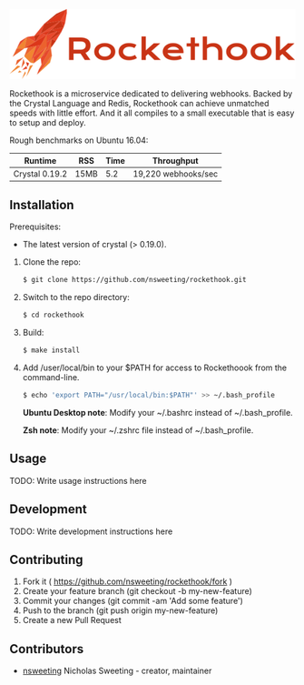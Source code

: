 ![alt tag](https://github.com/nsweeting/rockethook/blob/master/rockethook-logo.png?raw=true)

Rockethook is a microservice dedicated to delivering webhooks. Backed by the Crystal Language and Redis, Rockethook can achieve unmatched speeds with little effort. And it all compiles to a small executable that is easy to setup and deploy.

Rough benchmarks on Ubuntu 16.04:

Runtime | RSS | Time | Throughput
--------|-----|------|-------------
Crystal 0.19.2 | 15MB | 5.2 | 19,220 webhooks/sec

## Installation

Prerequisites:

* The latest version of crystal (> 0.19.0).

1. Clone the repo:
   ~~~ sh
   $ git clone https://github.com/nsweeting/rockethook.git
   ~~~
2. Switch to the repo directory:
   ~~~ sh
   $ cd rockethook
   ~~~
3. Build:
   ~~~ sh
   $ make install
   ~~~
4. Add /user/local/bin to your $PATH for access to Rockethoook from the command-line.
   ~~~ sh
   $ echo 'export PATH="/usr/local/bin:$PATH"' >> ~/.bash_profile
   ~~~
   **Ubuntu Desktop note**: Modify your ~/.bashrc instead of ~/.bash_profile.

   **Zsh note**: Modify your ~/.zshrc file instead of ~/.bash_profile.

## Usage

TODO: Write usage instructions here

## Development

TODO: Write development instructions here

## Contributing

1. Fork it ( https://github.com/nsweeting/rockethook/fork )
2. Create your feature branch (git checkout -b my-new-feature)
3. Commit your changes (git commit -am 'Add some feature')
4. Push to the branch (git push origin my-new-feature)
5. Create a new Pull Request

## Contributors

- [nsweeting](https://github.com/nsweeting) Nicholas Sweeting - creator, maintainer
